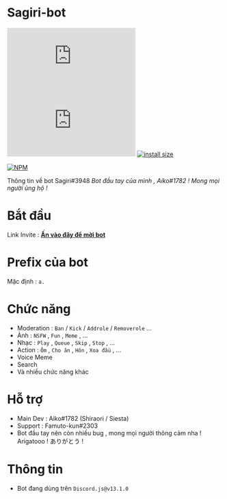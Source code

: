 # Sagiri-bot
[![npm](https://img.shields.io/npm/v/discord.js)](https://www.npmjs.com/package/discord.js)
[![npm](https://img.shields.io/npm/dt/discord.js)](https://www.npmjs.com/package/discord.js)
[![install size](https://packagephobia.com/badge?p=discord.js)](https://packagephobia.com/result?p=discord.js)

[![NPM](https://nodei.co/npm/discord.js.png)](https://nodei.co/npm/discord.js/)


Thông tin về bot Sagiri#3948 
*Bot đầu tay của mình , Aiko#1782 ! Mong mọi người ủng hộ !*
# Bắt đầu
Link Invite : [**__Ấn vào đây để mời bot__**](https://discord.com/oauth2/authorize?client_id=817229550684471297&permissions=4294967295&scope=applications.commands%20bot)
# Prefix của bot
Mặc định : `a.`
# Chức năng
- Moderation : `Ban` / `Kick` / `Addrole` / `Removerole` ...
- Ảnh : `NSFW` , `Fun` , `Meme` , ...
- Nhạc : `Play` , `Queue` , `Skip` , `Stop` , ...
- Action : `Ôm` , `Cho ăn` , `Hôn` , `Xoa đầu` , ...
- Voice Meme 
- Search 
- Và nhiều chức năng khác
# Hỗ trợ
- Main Dev : Aiko#1782 (Shiraori / Siesta)
- Support : Famuto-kun#2303
- Bot đầu tay nên còn nhiều bug , mong mọi người thông cảm nha ! Arigatooo ! ありがとう !
# Thông tin
- Bot đang dùng trên `Discord.js@v13.1.0`
